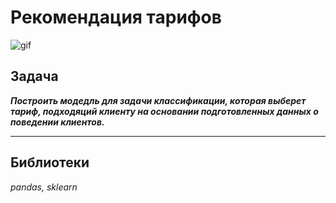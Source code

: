 # Рекомендация тарифов
![gif](https://j.gifs.com/32RWO4.gif)

## Задача

***Построить модедль для задачи классификации, которая выберет тариф, подходяций клиенту на основании подготовленных данных о поведении клиентов.***

-----
## Библиотеки
*pandas, sklearn*
